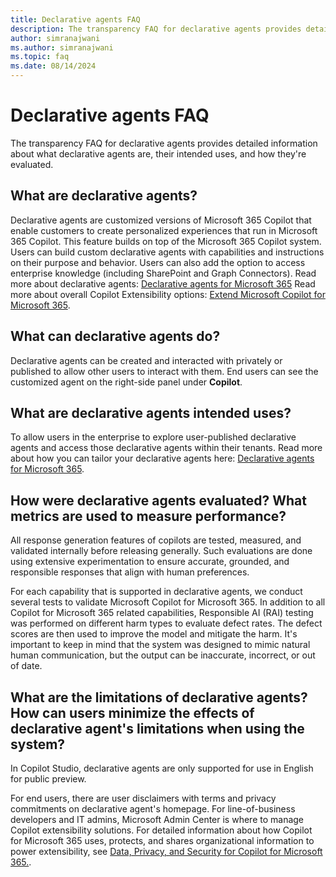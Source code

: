 ```yaml
---
title: Declarative agents FAQ
description: The transparency FAQ for declarative agents provides detailed information about what declarative agents are, their intended uses, and how they're evaluated.
author: simranajwani
ms.author: simranajwani
ms.topic: faq
ms.date: 08/14/2024
---
```


# Declarative agents FAQ

The transparency FAQ for declarative agents provides detailed information about what declarative agents are, their intended uses, and how they're evaluated.

## What are declarative agents?

Declarative agents are customized versions of Microsoft 365 Copilot that enable customers to create personalized experiences that run in Microsoft 365 Copilot. This feature builds on top of the Microsoft 365 Copilot system. Users can build custom declarative agents with capabilities and instructions on their purpose and behavior. Users can also add the option to access enterprise knowledge (including SharePoint and Graph Connectors). Read more about declarative agents: [Declarative agents for Microsoft 365](/microsoft-365-copilot/extensibility/overview-declarative-agent) Read more about overall Copilot Extensibility options: [Extend Microsoft Copilot for Microsoft 365](/microsoft-365-copilot/extensibility/).

## What can declarative agents do?

Declarative agents can be created and interacted with privately or published to allow other users to interact with them. End users can see the customized agent on the right-side panel under **Copilot**.

## What are declarative agents intended uses?

To allow users in the enterprise to explore user-published declarative agents and access those declarative agents within their tenants. Read more about how you can tailor your declarative agents here: [Declarative agents for Microsoft 365](/microsoft-365-copilot/extensibility/overview-declarative-agent#tailor-declarative-agents-for-your-scenario).

## How were declarative agents evaluated? What metrics are used to measure performance?

All response generation features of copilots are tested, measured, and validated internally before releasing generally. Such evaluations are done using extensive experimentation to ensure accurate, grounded, and responsible responses that align with human preferences.

For each capability that is supported in declarative agents, we conduct several tests to validate Microsoft Copilot for Microsoft 365. In addition to all Copilot for Microsoft 365 related capabilities, Responsible AI (RAI) testing was performed on different harm types to evaluate defect rates. The defect scores are then used to improve the model and mitigate the harm. It's important to keep in mind that the system was designed to mimic natural human communication, but the output can be inaccurate, incorrect, or out of date.

## What are the limitations of declarative agents? How can users minimize the effects of declarative agent's limitations when using the system?

In Copilot Studio, declarative agents are only supported for use in English for public preview.

For end users, there are user disclaimers with terms and privacy commitments on declarative agent's homepage. For line-of-business developers and IT admins, Microsoft Admin Center is where to manage Copilot extensibility solutions. For detailed information about how Copilot for Microsoft 365 uses, protects, and shares organizational information to power extensibility, see [Data, Privacy, and Security for Copilot for Microsoft 365.](/copilot/microsoft-365/microsoft-365-copilot-privacy).
